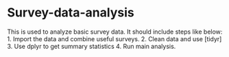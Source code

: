 # Survey-data-analysis
This is used to analyze basic survey data. 
It should include steps like below:
    1. Import the data and combine useful surveys.
    2. Clean data and use [tidyr]
    3. Use dplyr to get summary statistics
    4. Run main analysis.
